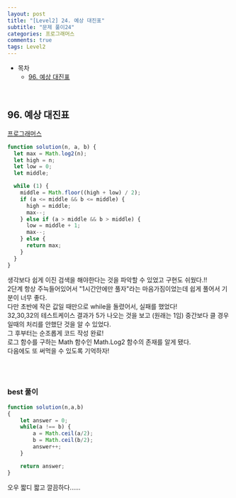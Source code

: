 ```yaml
---
layout: post
title: "[Level2] 24. 예상 대진표"
subtitle: "문제 풀이24"
categories: 프로그래머스
comments: true
tags: Level2
---
```


- 목차
  - [96. 예상 대진표](#)

<br>

## 96. 예상 대진표

[프로그래머스](https://programmers.co.kr/learn/courses/30/lessons/12985) <br>


```js
function solution(n, a, b) {
  let max = Math.log2(n);
  let high = n;
  let low = 0;
  let middle;

  while (1) {
    middle = Math.floor((high + low) / 2);
    if (a <= middle && b <= middle) {
      high = middle;
      max--;
    } else if (a > middle && b > middle) {
      low = middle + 1;
      max--;
    } else {
      return max;
    }
  }
}
```

생각보다 쉽게 이진 검색을 해야한다는 것을 파악할 수 있었고 구현도 쉬웠다.!!<br>
2단계 항상 주늑들어있어서 "1시간안에만 풀자"라는 마음가짐이었는데 쉽게 풀어서 기분이 너무 좋다.<br>
다만 초반에 작은 값일 때만으로 while을 돌렸어서, 실패를 했었다!<br>
32,30,32의 테스트케이스 결과가 5가 나오는 것을 보고 (원래는 1임) 중간보다 클 경우일때의 처리를 안했단 것을 알 수 있었다.<br>
그 후부터는 순조롭게 코드 작성 완료!<br>
로그 함수를 구하는 Math 함수인 Math.Log2 함수의 존재를 알게 됐다.<br>
다음에도 또 써먹을 수 있도록 기억하자!<br>

<br><br>

### best 풀이

```js
function solution(n,a,b)
{
    let answer = 0;
    while(a !== b) {
        a = Math.ceil(a/2);
        b = Math.ceil(b/2);
        answer++;
    }

    return answer;
}
```

오우 짧디 짧고 깔끔하다......


